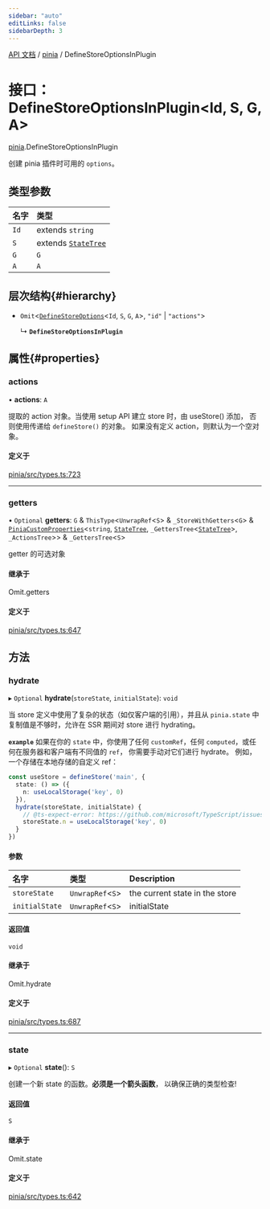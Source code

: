 ```yaml
---
sidebar: "auto"
editLinks: false
sidebarDepth: 3
---
```


[API 文档](../index.md) / [pinia](../modules/pinia.md) / DefineStoreOptionsInPlugin

# 接口：DefineStoreOptionsInPlugin<Id, S, G, A\>

[pinia](../modules/pinia.md).DefineStoreOptionsInPlugin

创建 pinia 插件时可用的 `options`。

## 类型参数

| 名字 | 类型 |
| :------ | :------ |
| `Id` | extends `string` |
| `S` | extends [`StateTree`](../modules/pinia.md#statetree) |
| `G` | `G` |
| `A` | `A` |

## 层次结构{#hierarchy}

- `Omit`<[`DefineStoreOptions`](pinia.DefineStoreOptions.md)<`Id`, `S`, `G`, `A`\>, ``"id"`` \| ``"actions"``\>

  ↳ **`DefineStoreOptionsInPlugin`**

## 属性{#properties}

### actions

• **actions**: `A`

提取的 action 对象。当使用 setup API 建立 store 时，由 useStore() 添加，
否则使用传递给 `defineStore()` 的对象。
如果没有定义 action，则默认为一个空对象。

#### 定义于

[pinia/src/types.ts:723](https://github.com/posva/pinia/blob/46c50b2/packages/pinia/src/types.ts#L723)

___

### getters

• `Optional` **getters**: `G` & `ThisType`<`UnwrapRef`<`S`\> & `_StoreWithGetters`<`G`\> & [`PiniaCustomProperties`](pinia.PiniaCustomProperties.md)<`string`, [`StateTree`](../modules/pinia.md#statetree), `_GettersTree`<[`StateTree`](../modules/pinia.md#statetree)\>, `_ActionsTree`\>\> & `_GettersTree`<`S`\>

getter 的可选对象

#### 继承于

Omit.getters

#### 定义于

[pinia/src/types.ts:647](https://github.com/posva/pinia/blob/46c50b2/packages/pinia/src/types.ts#L647)

## 方法

### hydrate

▸ `Optional` **hydrate**(`storeState`, `initialState`): `void`

当 store 定义中使用了复杂的状态（如仅客户端的引用），并且从 `pinia.state` 中复制值是不够时，允许在 SSR 期间对 store 进行 hydrating。

**`example`**
如果在你的 `state` 中，你使用了任何 `customRef`，任何 `computed`，或任何在服务器和客户端有不同值的 `ref`，
你需要手动对它们进行 hydrate。 
例如，一个存储在本地存储的自定义 ref：

```ts
const useStore = defineStore('main', {
  state: () => ({
    n: useLocalStorage('key', 0)
  }),
  hydrate(storeState, initialState) {
    // @ts-expect-error: https://github.com/microsoft/TypeScript/issues/43826
    storeState.n = useLocalStorage('key', 0)
  }
})
```

#### 参数

| 名字 | 类型 | Description |
| :------ | :------ | :------ |
| `storeState` | `UnwrapRef`<`S`\> | the current state in the store |
| `initialState` | `UnwrapRef`<`S`\> | initialState |

#### 返回值

`void`

#### 继承于

Omit.hydrate

#### 定义于

[pinia/src/types.ts:687](https://github.com/posva/pinia/blob/46c50b2/packages/pinia/src/types.ts#L687)

___

### state

▸ `Optional` **state**(): `S`

创建一个新 state 的函数。**必须是一个箭头函数**，
以确保正确的类型检查!

#### 返回值

`S`

#### 继承于

Omit.state

#### 定义于

[pinia/src/types.ts:642](https://github.com/posva/pinia/blob/46c50b2/packages/pinia/src/types.ts#L642)
